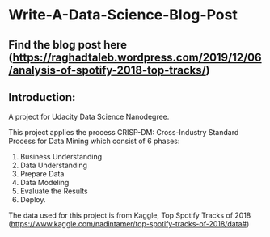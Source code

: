 # Write-A-Data-Science-Blog-Post

## Find the blog post here (https://raghadtaleb.wordpress.com/2019/12/06/analysis-of-spotify-2018-top-tracks/)
## Introduction:
A project for Udacity Data Science Nanodegree.

This project applies the process CRISP-DM: Cross-Industry Standard Process for Data Mining
which consist of 6 phases:
1. Business Understanding
2. Data Understanding
3. Prepare Data
4. Data Modeling
5. Evaluate the Results
6. Deploy.


The data used for this project is from Kaggle, Top Spotify Tracks of 2018 (https://www.kaggle.com/nadintamer/top-spotify-tracks-of-2018/data#)
